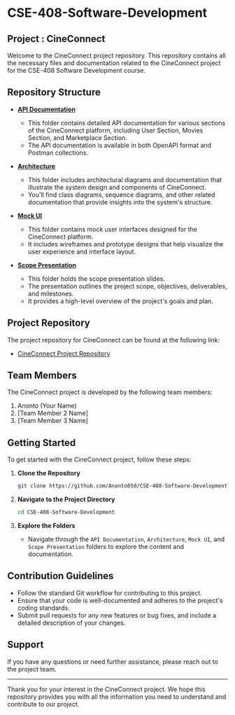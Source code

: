# CSE-408-Software-Development

## Project : CineConnect 

Welcome to the CineConnect project repository. This repository contains all the necessary files and documentation related to the CineConnect project for the CSE-408 Software Development course.

## Repository Structure

- **[API Documentation](https://github.com/Anonto050/CSE-408-Software-Development/tree/main/API%20Documentation)**
  - This folder contains detailed API documentation for various sections of the CineConnect platform, including User Section, Movies Section, and Marketplace Section.
  - The API documentation is available in both OpenAPI format and Postman collections.

- **[Architecture](https://github.com/Anonto050/CSE-408-Software-Development/tree/main/Architecture)**
  - This folder includes architectural diagrams and documentation that illustrate the system design and components of CineConnect.
  - You'll find class diagrams, sequence diagrams, and other related documentation that provide insights into the system's structure.

- **[Mock UI](https://github.com/Anonto050/CSE-408-Software-Development/tree/main/Mock%20UI)**
  - This folder contains mock user interfaces designed for the CineConnect platform.
  - It includes wireframes and prototype designs that help visualize the user experience and interface layout.

- **[Scope Presentation](https://github.com/Anonto050/CSE-408-Software-Development/tree/main/Scope%20presentation)**
  - This folder holds the scope presentation slides.
  - The presentation outlines the project scope, objectives, deliverables, and milestones.
  - It provides a high-level overview of the project's goals and plan.

## Project Repository

The project repository for CineConnect can be found at the following link:
- [CineConnect Project Repository](https://github.com/Anonto050/CSE-408-Software-Development/tree/main)

## Team Members

The CineConnect project is developed by the following team members:
1. Anonto (Your Name)
2. [Team Member 2 Name]
3. [Team Member 3 Name]

## Getting Started

To get started with the CineConnect project, follow these steps:

1. **Clone the Repository**
   ```bash
   git clone https://github.com/Anonto050/CSE-408-Software-Development.git
   ```
   
2. **Navigate to the Project Directory**
   ```bash
   cd CSE-408-Software-Development
   ```

3. **Explore the Folders**
   - Navigate through the `API Documentation`, `Architecture`, `Mock UI`, and `Scope Presentation` folders to explore the content and documentation.

## Contribution Guidelines

- Follow the standard Git workflow for contributing to this project.
- Ensure that your code is well-documented and adheres to the project's coding standards.
- Submit pull requests for any new features or bug fixes, and include a detailed description of your changes.

## Support

If you have any questions or need further assistance, please reach out to the project team.

---

Thank you for your interest in the CineConnect project. We hope this repository provides you with all the information you need to understand and contribute to our project.
